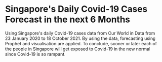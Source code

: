 # Singapore's Daily Covid-19 Cases Forecast in the next 6 Months

Using Singapore's daily Covid-19 cases data from Our World in Data from 23 January 2020 to 18 October 2021. By using the data, forecasting using Prophet and visualisation are applied. To conclude, sooner or later each of the people in Singapore will get exposed to Covid-19 in the new normal since Covid-19 is so rampant.

